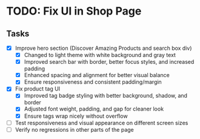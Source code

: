 # TODO: Fix UI in Shop Page

## Tasks
- [x] Improve hero section (Discover Amazing Products and search box div)
  - [x] Changed to light theme with white background and gray text
  - [x] Improved search bar with border, better focus styles, and increased padding
  - [x] Enhanced spacing and alignment for better visual balance
  - [x] Ensure responsiveness and consistent padding/margin
- [x] Fix product tag UI
  - [x] Improved tag badge styling with better background, shadow, and border
  - [x] Adjusted font weight, padding, and gap for cleaner look
  - [x] Ensure tags wrap nicely without overflow
- [ ] Test responsiveness and visual appearance on different screen sizes
- [ ] Verify no regressions in other parts of the page

